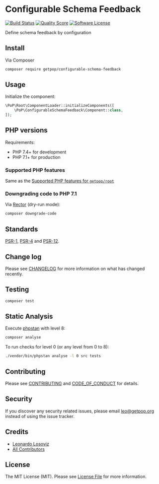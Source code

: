 # Configurable Schema Feedback

[![Build Status][ico-travis]][link-travis]
[![Quality Score][ico-code-quality]][link-code-quality]
[![Software License][ico-license]](LICENSE.md)

<!--
[![Latest Version on Packagist][ico-version]][link-packagist]
[![Coverage Status][ico-scrutinizer]][link-scrutinizer]
[![Total Downloads][ico-downloads]][link-downloads]
-->

Define schema feedback by configuration

## Install

Via Composer

``` bash
composer require getpop/configurable-schema-feedback
```

## Usage

Initialize the component:

``` php
\PoP\Root\ComponentLoader::initializeComponents([
    \PoP\ConfigurableSchemaFeedback\Component::class,
]);
```

## PHP versions

Requirements:

- PHP 7.4+ for development
- PHP 7.1+ for production

### Supported PHP features

Same as the [Supported PHP features for `getpop/root`](https://github.com/getpop/root/#supported-php-features)

### Downgrading code to PHP 7.1

Via [Rector](https://github.com/rectorphp/rector) (dry-run mode):

```bash
composer downgrade-code
```

## Standards

[PSR-1](https://www.php-fig.org/psr/psr-1), [PSR-4](https://www.php-fig.org/psr/psr-4) and [PSR-12](https://www.php-fig.org/psr/psr-12).

## Change log

Please see [CHANGELOG](CHANGELOG.md) for more information on what has changed recently.

## Testing

``` bash
composer test
```

## Static Analysis

Execute [phpstan](https://github.com/phpstan/phpstan) with level 8:

``` bash
composer analyse
```

To run checks for level 0 (or any level from 0 to 8):

``` bash
./vendor/bin/phpstan analyse -l 0 src tests
```

## Contributing

Please see [CONTRIBUTING](CONTRIBUTING.md) and [CODE_OF_CONDUCT](CODE_OF_CONDUCT.md) for details.

## Security

If you discover any security related issues, please email leo@getpop.org instead of using the issue tracker.

## Credits

- [Leonardo Losoviz][link-author]
- [All Contributors][link-contributors]

## License

The MIT License (MIT). Please see [License File](LICENSE.md) for more information.

[ico-version]: https://img.shields.io/packagist/v/getpop/configurable-schema-feedback.svg?style=flat-square
[ico-license]: https://img.shields.io/badge/license-MIT-brightgreen.svg?style=flat-square
[ico-travis]: https://img.shields.io/travis/getpop/configurable-schema-feedback/master.svg?style=flat-square
[ico-scrutinizer]: https://img.shields.io/scrutinizer/coverage/g/getpop/configurable-schema-feedback.svg?style=flat-square
[ico-code-quality]: https://img.shields.io/scrutinizer/g/getpop/configurable-schema-feedback.svg?style=flat-square
[ico-downloads]: https://img.shields.io/packagist/dt/getpop/configurable-schema-feedback.svg?style=flat-square

[link-packagist]: https://packagist.org/packages/getpop/configurable-schema-feedback
[link-travis]: https://travis-ci.org/getpop/configurable-schema-feedback
[link-scrutinizer]: https://scrutinizer-ci.com/g/getpop/configurable-schema-feedback/code-structure
[link-code-quality]: https://scrutinizer-ci.com/g/getpop/configurable-schema-feedback
[link-downloads]: https://packagist.org/packages/getpop/configurable-schema-feedback
[link-author]: https://github.com/leoloso
[link-contributors]: ../../contributors
